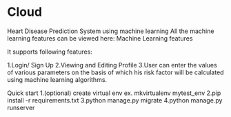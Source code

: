 # Cloud
Heart Disease Prediction System using machine learning
All the machine learning features can be viewed here: Machine Learning features

It supports following features:

1.Login/ Sign Up
2.Viewing and Editing Profile
3.User can enter the values of various parameters on the basis of which his risk factor will be calculated using machine learning algorithms.

Quick start
1.(optional) create virtual env ex. mkvirtualenv mytest_env
2.pip install -r requirements.txt
3.python manage.py migrate
4.python manage.py runserver

